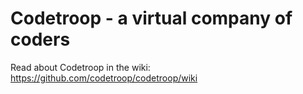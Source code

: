 # Codetroop - a virtual company of coders

Read about Codetroop in the wiki: https://github.com/codetroop/codetroop/wiki
